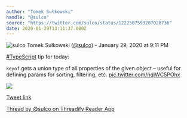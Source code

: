 ```yaml
---
author: "Tomek Sułkowski"
handle: "@sulco"
source: "https://twitter.com/sulco/status/1222507593287028736"
date: 2020-01-29T13:11:37.000Z
---
```


![sulco](https://pbs.twimg.com/profile_images/799913500600598528/z4Wctlai_normal.jpg)
Tomek Sułkowski ([@sulco](https://twitter.com/sulco)) - January 29, 2020 at 9:11 PM

[#TypeScript](https://twitter.com/hashtag/TypeScript) tip for today:

`keyof` gets a union type of all properties of the given object – useful for defining params for sorting, filtering, etc. [pic.twitter.com/nqlWC5POhx](https://twitter.com/sulco/status/1222507593287028736/photo/1)

![](https://pbs.twimg.com/media/EPc4LB-X4AM19Sh.jpg)

[Tweet link](https://twitter.com/sulco/status/1222507593287028736)

[Thread by @sulco on Threadify Reader App](https://threadify.productsway.com/thread/1222507593287028736)
